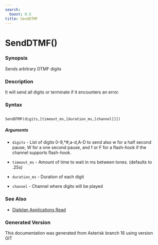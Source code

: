 ```yaml
---
search:
  boost: 0.5
title: SendDTMF
---
```


# SendDTMF()

### Synopsis

Sends arbitrary DTMF digits

### Description

It will send all digits or terminate if it encounters an error.<br>


### Syntax


```

SendDTMF(digits,[timeout_ms,[duration_ms,[channel]]])
```
##### Arguments


* `digits` - List of digits 0-9,*#,a-d,A-D to send also w for a half second pause, W for a one second pause, and f or F for a flash-hook if the channel supports flash-hook.<br>

* `timeout_ms` - Amount of time to wait in ms between tones. (defaults to .25s)<br>

* `duration_ms` - Duration of each digit<br>

* `channel` - Channel where digits will be played<br>

### See Also

* [Dialplan Applications Read](/Asterisk_16_Documentation/API_Documentation/Dialplan_Applications/Read)


### Generated Version

This documentation was generated from Asterisk branch 16 using version GIT 